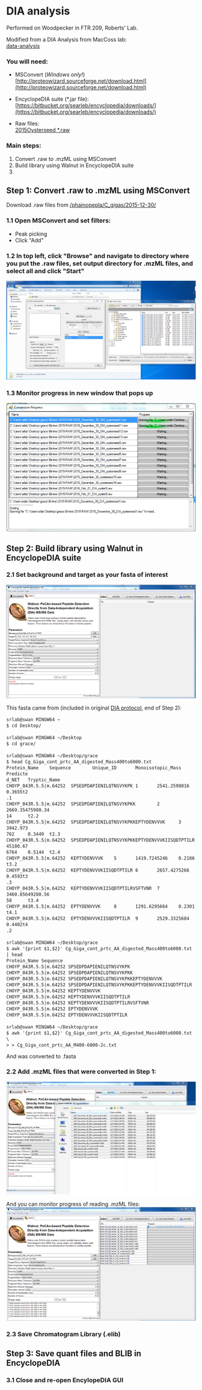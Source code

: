 # DIA analysis
Performed on Woodpecker in FTR 209, Roberts' Lab. 

Modified from a DIA Analysis from MacCoss lab:      
[data-analysis](https://docs.google.com/document/d/1Vr3wE7Z8eJVenUWgbxJ3CmXxCoNiba_HYQXh7sNce_k/edit)

### You will need:
- MSConvert (_Windows only!_)    
[http://proteowizard.sourceforge.net/download.html](http://proteowizard.sourceforge.net/download.html)
- EncyclopeDIA suite (*.jar file):     
[https://bitbucket.org/searleb/encyclopedia/downloads/](https://bitbucket.org/searleb/encyclopedia/downloads/)    

- Raw files:        
[2015Oysterseed *.raw](http://owl.fish.washington.edu/phainopepla/C_gigas/2015-12-30/)

### Main steps:
1. Convert .raw to .mzML using MSConvert
2. Build library using Walnut in EncyclopeDIA suite
3. 

## Step 1: Convert .raw to .mzML using MSConvert

Download .raw files from [/phainopepla/C_gigas/2015-12-30/](http://owl.fish.washington.edu/phainopepla/C_gigas/2015-12-30/)

### 1.1 Open MSConvert and set filters:     
- Peak picking     
- Click "Add"     

### 1.2 In top left, click "Browse" and navigate to directory where you put the .raw files, set output directory for .mzML files, and select all and click "Start"      
![img](https://github.com/RobertsLab/project-pacific.oyster-larvae/blob/master/DIA_2015/images/01-MSconvert.PNG)

### 1.3 Monitor progress in new window that pops up     
![img](https://github.com/RobertsLab/project-pacific.oyster-larvae/blob/master/DIA_2015/images/02-converting-to-mzML.PNG)

## Step 2: Build library using Walnut in EncyclopeDIA suite      

### 2.1 Set background and target as your fasta of interest       
![img](https://github.com/RobertsLab/project-pacific.oyster-larvae/blob/master/DIA_2015/images/03-walnut-add-background.PNG)    

This fasta came from (included in original [DIA protocol](https://github.com/RobertsLab/resources/blob/master/protocols/DIA-data-Analyses.md), end of Step 2):    
```
srlab@swan MINGW64 ~
$ cd Desktop/

srlab@swan MINGW64 ~/Desktop
$ cd grace/

srlab@swan MINGW64 ~/Desktop/grace
$ head Cg_Giga_cont_prtc_AA_digested_Mass400to6000.txt
Protein_Name    Sequence        Unique_ID       Monoisotopic_Mass       Predicte
d_NET   Tryptic_Name
CHOYP_043R.5.5|m.64252  SPSEDPDAPIENILQTNSVYKPK 1       2541.2598016    0.3655t2
.1
CHOYP_043R.5.5|m.64252  SPSEDPDAPIENILQTNSVYKPKK        2       2669.35475980.34
14      t2.2
CHOYP_043R.5.5|m.64252  SPSEDPDAPIENILQTNSVYKPKKEPTYDENVVVK     3       3942.973
762     0.3449  t2.3
CHOYP_043R.5.5|m.64252  SPSEDPDAPIENILQTNSVYKPKKEPTYDENVVVKIISQDTPTILR  45180.67
6764    0.5144  t2.4
CHOYP_043R.5.5|m.64252  KEPTYDENVVVK    5       1419.7245246    0.2186  t3.2
CHOYP_043R.5.5|m.64252  KEPTYDENVVVKIISQDTPTILR 6       2657.4275266    0.4593t3
.3
CHOYP_043R.5.5|m.64252  KEPTYDENVVVKIISQDTPTILRVSFTVNR  7       3460.85649280.56
58      t3.4
CHOYP_043R.5.5|m.64252  EPTYDENVVVK     8       1291.6295664    0.2301  t4.1
CHOYP_043R.5.5|m.64252  EPTYDENVVVKIISQDTPTILR  9       2529.3325684    0.4402t4
.2

srlab@swan MINGW64 ~/Desktop/grace
$ awk '{print $1,$2}' Cg_Giga_cont_prtc_AA_digested_Mass400to6000.txt | head
Protein_Name Sequence
CHOYP_043R.5.5|m.64252 SPSEDPDAPIENILQTNSVYKPK
CHOYP_043R.5.5|m.64252 SPSEDPDAPIENILQTNSVYKPKK
CHOYP_043R.5.5|m.64252 SPSEDPDAPIENILQTNSVYKPKKEPTYDENVVVK
CHOYP_043R.5.5|m.64252 SPSEDPDAPIENILQTNSVYKPKKEPTYDENVVVKIISQDTPTILR
CHOYP_043R.5.5|m.64252 KEPTYDENVVVK
CHOYP_043R.5.5|m.64252 KEPTYDENVVVKIISQDTPTILR
CHOYP_043R.5.5|m.64252 KEPTYDENVVVKIISQDTPTILRVSFTVNR
CHOYP_043R.5.5|m.64252 EPTYDENVVVK
CHOYP_043R.5.5|m.64252 EPTYDENVVVKIISQDTPTILR

srlab@swan MINGW64 ~/Desktop/grace
$ awk '{print $1,$2}' Cg_Giga_cont_prtc_AA_digested_Mass400to6000.txt \
> > Cg_Giga_cont_prtc_AA_M400-6000-2c.txt
```
And was converted to .fasta 

### 2.2 Add .mzML files that were converted in Step 1:    
![img](https://github.com/RobertsLab/project-pacific.oyster-larvae/blob/master/DIA_2015/images/04-walnut-add-mzml.PNG)   

And you can monitor progress of reading .mzML files:    
![img](https://github.com/RobertsLab/project-pacific.oyster-larvae/blob/master/DIA_2015/images/05-read-mzml-progres.PNG)

### 2.3 Save Chromatogram Library (.elib)     

## Step 3: Save quant files and BLIB in EncyclopeDIA     

### 3.1 Close and re-open EncylopeDIA GUI 






